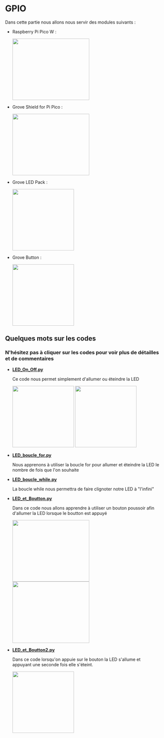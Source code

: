 # GPIO  

Dans cette partie nous allons nous servir des modules suivants :


* Raspberry Pi Pico W : 

  <img src="https://user-images.githubusercontent.com/124878705/222668359-00e50cb8-7700-4fe4-8175-0ff452cddf4b.png" width="250" height="200">


* Grove Shield for Pi Pico : 

  <img src="https://user-images.githubusercontent.com/124878705/222668607-b04c0e5f-354b-4529-b5f8-bf5a6cd6bf7d.png" width="250" height="200">



* Grove LED Pack :

  <img src="https://user-images.githubusercontent.com/124878705/222668710-1e479bbc-0a82-4abf-861b-3f37708d8760.png" width="200" height="200">



* Grove Button : 

  <img src="https://user-images.githubusercontent.com/124878705/222668843-afe4a6e4-9bfa-40e8-a5e8-0c7d36958cae.png" width="200" height="200">


## Quelques mots sur les codes 

### N'hésitez pas à cliquer sur les codes pour voir plus de détailles et de commentaires
* **[LED_On_Off.py](LED_On_Off.py)**

    Ce code nous permet simplement d'allumer ou éteindre la LED 

    <img src="https://user-images.githubusercontent.com/124878705/222669804-dac5297d-9dee-4ab8-87d3-e3afad423286.png" width="200" height="200"> <img src="https://user-images.githubusercontent.com/124878705/222669849-987c7292-879c-4e27-8ec8-45f9892f4c12.png" width="200" height="200">

* **[LED_boucle_for.py](LED_boucle_for.py)**

    Nous apprenons à utiliser la boucle for pour allumer et éteindre la LED le nombre de fois que l'on souhaite

* **[LED_boucle_while.py](LED_boucle_while.py)**

    La boucle while nous permettra de faire clignoter notre LED à "l'infini"

* **[LED_et_Boutton.py](LED_et_Boutton.py)**

    Dans ce code nous allons apprendre à utiliser un bouton poussoir afin d'allumer la LED lorsque le boutton est appuyé

    <img src="https://user-images.githubusercontent.com/124878705/222671727-10455ad7-f326-441d-b513-542898def773.png" width="250" height="200"> <img src="https://user-images.githubusercontent.com/124878705/222671776-ebf171e1-3c94-4b76-bdfe-1b311d0278e3.png" width="250" height="200">

* **[LED_et_Boutton2.py](LED_et_Boutton2.py)**

    Dans ce code lorsqu'on appuie sur le bouton la LED s'allume et appuyant une seconde fois elle s'éteint.

    <img src="https://user-images.githubusercontent.com/124878705/222673037-ece5e00a-0fb0-4cf4-a96e-4b443e0e0bbb.png" width="200" height="200">




